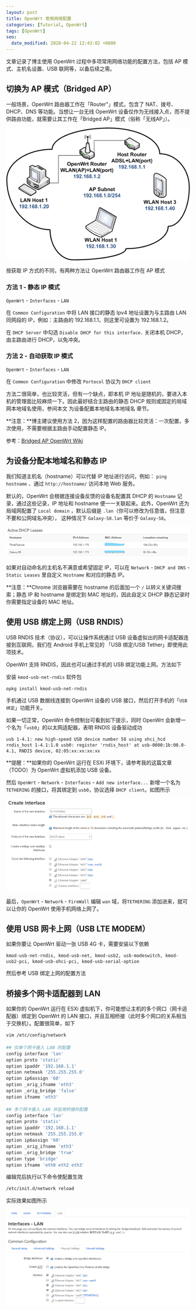```yaml
---
layout: post
title: OpenWrt 常用网络配置
categories: [Tutorial, OpenWrt]
tags: [OpenWrt]
seo:
  date_modified: 2020-04-22 12:43:02 +0800
---
```


文章记录了博主使用 OpenWrt 过程中多项常用网络功能的配置方法，包括 AP 模式、主机名设置、USB 联网等，以备后续之需。

## 切换为 AP 模式（Bridged AP）

一般场景，OpenWrt 路由器工作在「Router"」模式，包含了 NAT、拨号、DHCP、DNS 等功能。当想让一台无线 OpenWrt 设备仅作为无线接入点，而不提供路由功能，就需要让其工作在「Bridged AP」模式（俗称「无线AP」）。

![Bridged AP 模式网络拓扑](/assets/img/post/bridged.ap_v3.png)

按获取 IP 方式的不同，有两种方法让 OpenWrt 路由器工作在 AP 模式

### 方法 1 - 静态 IP 模式

`OpenWrt` - `Interfaces` - `LAN`

在 `Common Configuration` 中将 LAN 接口的静态 Ipv4 地址设置为与主路由 LAN 同网段的 IP，例如：主路由的 192.168.1.1，则这里可设置为 192.168.1.2。

在 `DHCP Server` 中勾选 `Disable DHCP for this interface.` 关闭本机 DHCP，由主路由进行 DHCP，以免冲突。

### 方法 2 - 自动获取 IP 模式

`OpenWrt` - `Interfaces` - `LAN`

在 `Common Configuration` 中修改 `Portocol` 协议为 `DHCP client`

方法二很简单，也比较灵活，但有一个缺点，即本机 IP 地址是随机的，要进入本机的管理面比较麻烦一下。因此最好结合主路由的静态 DHCP 规则或固定的局域网本地域名使用，参间本文 为设备配置本地域名本地域名 章节。

**注意：**博主建议使用方法 2，因为这样配置的路由器比较灵活：一次配置，多次使用，不需要根据主路由手动配置静态 IP。

参考：[Bridged AP OpenWrt Wiki](https://wiki.openwrt.org/doc/recipes/bridgedap)

## 为设备分配本地域名和静态 IP

我们知道主机名（hostname）可以代替 IP 地址进行访问，例如： `ping hostname` 、通过 `http://hostname/` 访问本地 Web 服务。

默认的，OpenWrt 会根据连接设备反馈的设备名配置其 DHCP 的 `Hostname` 记录，通过这些记录，IP 地址和 hostname 便一一关联起来。此外，OpenWrt 还为局域网配置了 `Local domain` ，默认后缀是 `.lan`（你可以修改为任意值，但注意不要和公网域名冲突）， 这种情况下 `Galaxy-S8.lan` 等价于 `Galaxy-S8`。

![OpenWrt DHCP list](/assets/img/post/OpenWrt-DHCP-list.jpg)

如果对自动命名的主机名不满意或希望固定 IP，可以在 `Network` - `DHCP and DNS` - `Static Leases` 里自定义 `Hostname` 和对应的静态 IP。

**注意：**Chrome 浏览器需要在 hostname 的后面加一个 `/` 以转义关键词搜索；静态 IP 和 hostname 是绑定到 MAC 地址的，因此自定义 DHCP 静态记录时你需要指定设备的 MAC 地址。

## 使用 USB 绑定上网（USB RNDIS）

USB RNDIS 技术（协议），可以让操作系统通过 USB 设备虚拟出的网卡适配器连接到互联网，我们在 Android 手机上常见的 「USB 绑定/USB Tether」即使用此项技术。

OpenWrt 支持 RNDIS，因此也可以通过手机的 USB 绑定功能上网。方法如下

安装 `kmod-usb-net-rndis` 软件包

```sh
opkg install kmod-usb-net-rndis
```

手机通过 USB 数据线连接到 OpenWrt 设备的 USB 接口，然后打开手机的「`USB 绑定`」功能开关。

如果一切正常，OpenWrt 命令控制台可看到如下提示，同时 OpenWrt 会新增一个名为「`usb0`」的以太网适配器，表明 RNDIS 设备驱动成功

```
usb 1-4.1: new high-speed USB device number 58 using xhci_hcd
rndis_host 1-4.1:1.0 usb0: register 'rndis_host' at usb-0000:1b:00.0-4.1, RNDIS device, 02:05:xx:xx:xx:xx
```

**提醒：**如果你的 OpenWrt 运行在 ESXi 环境下，请参考我的这篇文章（TODO）为 OpenWrt 虚拟机添加 USB 设备。

然后 `OpenWrt` - `Network` - `Interfaces` - `Add new interface...` 新增一个名为 `TETHERING` 的接口，将其绑定到 `usb0`，协议选择 `DHCP client`。如图所示

![OpenWrt 添加 USB 接口](/assets/img/post/openwrt-create-interface.png)

最后，`OpenWrt` - `Network` - `FireWall` 编辑 `wan` 域，将`TETHERING` 添加进来，就可以让你的 OpenWrt 使用手机网络上网了。

## 使用 USB 网卡上网（USB LTE MODEM）

如果你要让 OpenWrt 驱动一张 USB 4G 卡，需要安装以下依赖

```
kmod-usb-net-rndis, kmod-usb-net, kmod-usb2, usb-modeswitch, kmod-usb2-pci, kmod-usb-ohci-pci, kmod-usb-serial-option
```

然后参考 USB 绑定上网的配置方法

## 桥接多个网卡适配器到 LAN

如果你的 OpenWrt 运行在 ESXi 虚拟机下，你可能想让主机的多个网口（网卡适配器）绑定到 OpenWrt 的 LAN 接口，并且互相桥接（此时多个网口的关系相当于交换机）。配置很简单，如下

```sh
vim /etc/config/network 

## 仅单个网卡接入 LAN 的配置
config interface 'lan'
option proto 'static'
option ipaddr '192.168.1.1'
option netmask '255.255.255.0'
option ip6assign '60'
option _orig_ifname 'eth3'
option _orig_bridge 'false'
option ifname 'eth3'

## 多个网卡接入 LAN 并启用桥接的配置
config interface 'lan'
option proto 'static'
option ipaddr '192.168.1.1'
option netmask '255.255.255.0'
option ip6assign '60'
option _orig_ifname 'eth3'
option _orig_bridge 'true'
option type 'bridge'
option ifname 'eth0 eth2 eth3'
```

编辑完后执行以下命令使配置生效

```sh
/etc/init.d/network reload
```

实际效果如图所示

![桥接多个网卡到 LAN](/assets/img/post/OpenWrt-bridge-multi-LAN-interfaces.png)
